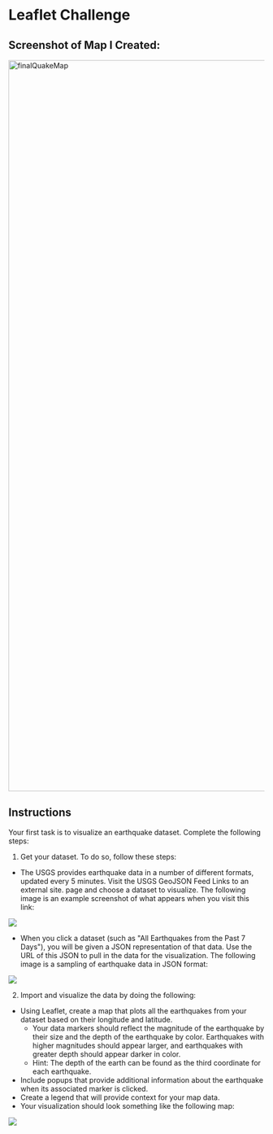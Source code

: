 # Leaflet Challenge
## Screenshot of Map I Created:
<img width="1437" alt="finalQuakeMap" src="https://user-images.githubusercontent.com/119692610/236585258-93076697-d915-46c9-a147-c057eb166812.png">


## Instructions
Your first task is to visualize an earthquake dataset. Complete the following steps:
1. Get your dataset. To do so, follow these steps:
  - The USGS provides earthquake data in a number of different formats, updated every 5 minutes. Visit the USGS GeoJSON Feed Links to an external site. page and choose a dataset to visualize. The following image is an example screenshot of what appears when you visit this link:
  
  ![](https://static.bc-edx.com/data/dl-1-2/m15/lms/img/3-Data.jpg)

  - When you click a dataset (such as "All Earthquakes from the Past 7 Days"), you will be given a JSON representation of that data. Use the URL of this JSON to pull in the data for the visualization. The following image is a sampling of earthquake data in JSON format:
  
  ![](https://static.bc-edx.com/data/dl-1-2/m15/lms/img/4-JSON.jpg)
  
 2. Import and visualize the data by doing the following:
  - Using Leaflet, create a map that plots all the earthquakes from your dataset based on their longitude and latitude.
    - Your data markers should reflect the magnitude of the earthquake by their size and the depth of the earthquake by color. Earthquakes with higher    magnitudes should appear larger, and earthquakes with greater depth should appear darker in color.
    - Hint: The depth of the earth can be found as the third coordinate for each earthquake.
  - Include popups that provide additional information about the earthquake when its associated marker is clicked.
  - Create a legend that will provide context for your map data.
  - Your visualization should look something like the following map:
  
  ![](https://static.bc-edx.com/data/dl-1-2/m15/lms/img/2-BasicMap.jpg)


